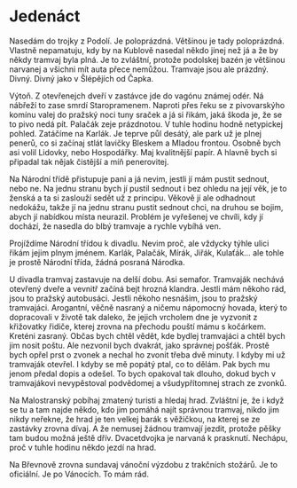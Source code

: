 # Jedenáct

Nasedám do trojky z Podolí. Je poloprázdná. Většinou je tady poloprázdná. Vlastně nepamatuju, kdy by na Kublově nasedal někdo jinej než já a že by někdy tramvaj byla plná. Je to zvláštní, protože podolskej bazén je většinou narvanej a všichni mít auta přece nemůžou. Tramvaje jsou ale prázdný. Divný. Divný jako v Šlépějích od Čapka.

Výtoň. Z otevřenejch dveří v zastávce jde do vagónu známej odér. Ná nábřeží to zase smrdí Staropramenem. Naproti přes řeku se z pivovarskýho komínu valej do pražský noci tuny sraček a já si řikám, jaká škoda je, že se to pivo nedá pít. Palačák zeje prázdnotou. V tuhle hodinu hodně netypickej pohled. Zatáčíme na Karlák. Je teprve půl desátý, ale park už je plnej penerů, co si začínaj stlát lavičky Bleskem a Mladou frontou. Osobně bych asi volil Lidovky, nebo Hospodářky. Maj kvalitnější papír. A hlavně bych si připadal tak nějak čistější a míň penerovitej.

Na Národní třídě přistupuje pani a já nevim, jestli jí mám pustit sednout, nebo ne. Na jednu stranu bych jí pustil sednout i bez ohledu na její věk, je to ženská a ta si zaslouží sedět už z principu. Věkově jí ale odhadnout nedokážu, takže jí na jednu stranu pustit sednout chci, na druhou se bojim, abych jí nabídkou místa neurazil. Problém je vyřešenej ve chvíli, kdy jí dochází, že nasedla do blbý tramvaje a rychle vybíhá ven.

Projíždíme Národní třídou k divadlu. Nevim proč, ale vždycky týhle ulici řikám jejim plnym jménem. Karlák, Palačák, Mírák, Jiřák, Kulaťák… ale tohle je prostě Národní třída, žádná posraná Národka.

U divadla tramvaj zastavuje na delší dobu. Asi semafor. Tramvaják nechává otevřený dveře a vevnitř začíná bejt hrozná klandra. Jestli mám někoho rád, jsou to pražský autobusáci. Jestli někoho nesnášim, jsou to pražský tramvajáci. Arogantní, věčně nasraný a ničemu nápomocný hovada, který to dopracovali v životě tak daleko, že jejich vrcholem dne je vyzvonit z křižovatky řidiče, kterej zrovna na přechodu pouští mámu s kočárkem. Kreténi zasraný. Občas bych chtěl vědět, kde bydlej tramvajáci a chtěl bych jim nosit poštu. Ale nezvonil bych dvakrát, jako správnej pošťák. Prostě bych opřel prst o zvonek a nechal ho zvonit třeba dvě minuty. I kdyby mi už tramvaják otevřel. I kdyby se mě popátý ptal, co to dělám. Pak bych mu jenom předal dopis a odešel. To bych opakoval tak dlouho, dokud bych v tramvajákovi nevypěstoval podvědomej a všudypřítomnej strach ze zvonků.

Na Malostranský pobíhaj zmatený turisti a hledaj hrad. Zvláštní je, že i když se tu a tam najde někdo, kdo jim pomáhá najít správnou tramvaj, nikdo jim nikdy neřekne, že hrad je ten velkej barák s věžičkou, na kterej se ze zastávky zrovna dívaj. A že nemusej žádnou tramvají jezdit, protože pěšky tam budou možná ještě dřív. Dvacetdvojka je narvaná k prasknutí. Nechápu, proč v tuhle hodinu někdo jezdí na hrad.

Na Břevnově zrovna sundavaj vánoční výzdobu z trakčních stožárů. Je to oficiální. Je po Vánocích. To mám rád.
